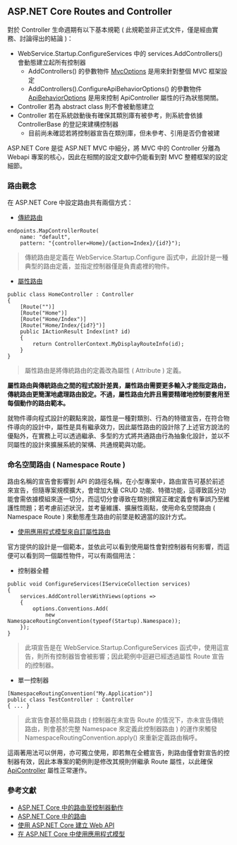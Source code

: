 ## ASP.NET Core Routes and Controller

對於 Controller 生命週期有以下基本規範 ( 此規範並非正式文件，僅是經由實務、討論得出的結論 )：

+ WebService.Startup.ConfigureServices 中的 services.AddControllers() 會動態建立起所有控制器
    - AddControllers() 的參數物件 [MvcOptions](https://docs.microsoft.com/zh-tw/dotnet/api/microsoft.aspnetcore.mvc.mvcoptions?view=aspnetcore-3.1) 是用來針對整個 MVC 框架設定
    - AddControllers().ConfigureApiBehaviorOptions() 的參數物件 [ApiBehaviorOptions](https://docs.microsoft.com/zh-tw/dotnet/api/microsoft.aspnetcore.mvc.apibehavioroptions?view=aspnetcore-3.1) 是用來控制 ApiController 屬性的行為狀態開關。
+ Controller 若為 abstract class 則不會被動態建立
+ Controller 若在系統啟動後有確保其類別庫有被參考，則系統會依據 ControllerBase 的登記來建構控制器
    - 目前尚未確認若將控制器宣告在類別庫，但未參考、引用是否仍會被建

ASP.NET Core 是從 ASP.NET MVC 中細分，將 MVC 中的 Controller 分離為 Webapi 專案的核心，因此在相關的設定文獻中仍能看到對 MVC 整體框架的設定細節。

### 路由觀念

在 ASP.NET Core 中設定路由共有兩個方式：

+ [傳統路由](https://docs.microsoft.com/zh-tw/aspnet/core/mvc/controllers/routing?view=aspnetcore-3.1#crd)

```
endpoints.MapControllerRoute(
    name: "default",
    pattern: "{controller=Home}/{action=Index}/{id?}");
```
> 傳統路由是定義在 WebService.Startup.Configure 函式中，此設計是一種典型的路由定義，並指定控制器僅是負責處裡的物件。

+ [屬性路由](https://docs.microsoft.com/zh-tw/aspnet/core/mvc/controllers/routing?view=aspnetcore-3.1#ar)

```
public class HomeController : Controller
{
    [Route("")]
    [Route("Home")]
    [Route("Home/Index")]
    [Route("Home/Index/{id?}")]
    public IActionResult Index(int? id)
    {
        return ControllerContext.MyDisplayRouteInfo(id);
    }
}
```
> 屬性路由是將傳統路由的定義改為屬性 ( Attribute ) 定義。

**屬性路由與傳統路由之間的程式設計差異，屬性路由需要更多輸入才能指定路由，傳統路由更簡潔地處理路由設定。不過，屬性路由允許且需要精確地控制要套用至每個動作的路由範本。**

就物件導向程式設計的觀點來說，屬性是一種對類別、行為的特徵宣告，在符合物件導向的設計中，屬性是具有繼承效力，因此屬性路由的設計除了上述官方說法的優點外，在實務上可以透過繼承、多型的方式將共通路由行為抽象化設計，並以不同屬性的設計來擴展系統的架構、共通規範與功能。

### 命名空間路由 ( Namespace Route )

路由名稱的宣告會影響到 API 的路徑名稱，在小型專案中，路由宣告可基於前述來宣告，但隨專案規模擴大，會增加大量 CRUD 功能、特徵功能，這導致區分功能會需依據模組來逐一切分，而這切分會導致在類別撰寫正確定義會有筆誤乃至維護性問題；若考慮前述狀況，並考量維護、擴展性兩點，使用命名空間路由 ( Namespace Route ) 來動態產生路由的前墜是較適當的設計方式。

+ [使用應用程式模型來自訂屬性路由](https://docs.microsoft.com/zh-tw/aspnet/core/mvc/controllers/routing?view=aspnetcore-3.1#use-application-model-to-customize-attribute-routes)

官方提供的設計是一個範本，並依此可以看到使用屬性會對控制器有何影響，而這便可以看到同一個屬性物件，可以有兩個用法：

+ 控制器全體

```
public void ConfigureServices(IServiceCollection services)
{
    services.AddControllersWithViews(options =>
    {
        options.Conventions.Add(
            new NamespaceRoutingConvention(typeof(Startup).Namespace));
    });
}
```
> 此項宣告是在 WebService.Startup.ConfigureServices 函式中，使用這宣告，則所有控制器皆會被影響；因此範例中迴避已經透過屬性 Route 宣告的j控制器。

+ 單一控制器

```
[NamespaceRoutingConvention("My.Application")]
public class TestController : Controller
{ ... }
```
> 此宣告會基於簡易路由 ( 控制器在未宣告 Route 的情況下，亦未宣告傳統路由，則會基於完整 Namespace 來定義此控制器路由 ) 的運作來觸發 NamespaceRoutingConvention.apply() 來重新定義路由稱呼。

這兩著用法可以併用，亦可獨立使用，即若無在全體宣告，則路由僅會對宣告的控制器有效，因此本專案的範例則是修改其規則併繼承 Route 屬性，以此確保 [ApiController](https://docs.microsoft.com/zh-tw/aspnet/core/web-api/?view=aspnetcore-3.1##apicontroller-attribute) 屬性正常運作。

### 參考文獻

+ [ASP.NET Core 中的路由至控制器動作](https://docs.microsoft.com/zh-tw/aspnet/core/mvc/controllers/routing?view=aspnetcore-3.1)
+ [ASP.NET Core 中的路由](https://docs.microsoft.com/zh-tw/aspnet/core/fundamentals/routing?view=aspnetcore-3.1)
+ [使用 ASP.NET Core 建立 Web API](https://docs.microsoft.com/zh-tw/aspnet/core/web-api/?view=aspnetcore-3.1)
+ [在 ASP.NET Core 中使用應用程式模型](https://docs.microsoft.com/zh-tw/aspnet/core/mvc/controllers/application-model?view=aspnetcore-5.0)
